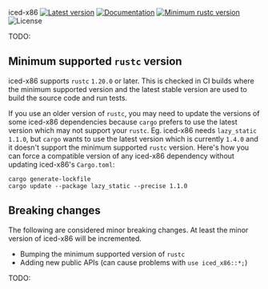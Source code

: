 iced-x86
[![Latest version](https://img.shields.io/crates/v/iced-x86.svg)](https://crates.io/crates/iced-x86)
[![Documentation](https://docs.rs/iced-x86/badge.svg)](https://docs.rs/iced-x86)
[![Minimum rustc version](https://img.shields.io/badge/rustc-1.20.0+-yellow.svg)](https://github.com/0xd4d/iced/tree/master/src/rust/iced-x86#minimum-supported-rustc-version)
![License](https://img.shields.io/crates/l/iced-x86.svg)

TODO:

## Minimum supported `rustc` version

iced-x86 supports `rustc` `1.20.0` or later.
This is checked in CI builds where the minimum supported version and the latest stable version are used to build the source code and run tests.

If you use an older version of `rustc`, you may need to update the versions of some iced-x86 dependencies because `cargo` prefers to use the latest version which may not support your `rustc`.
Eg. iced-x86 needs `lazy_static` `1.1.0`, but `cargo` wants to use the latest version which is currently `1.4.0` and it doesn't support the minimum supported `rustc` version.
Here's how you can force a compatible version of any iced-x86 dependency without updating iced-x86's `Cargo.toml`:

```
cargo generate-lockfile
cargo update --package lazy_static --precise 1.1.0
```

## Breaking changes

The following are considered minor breaking changes. At least the minor version of iced-x86 will be incremented.

- Bumping the minimum supported version of `rustc`
- Adding new public APIs (can cause problems with `use iced_x86::*;`)

TODO:
